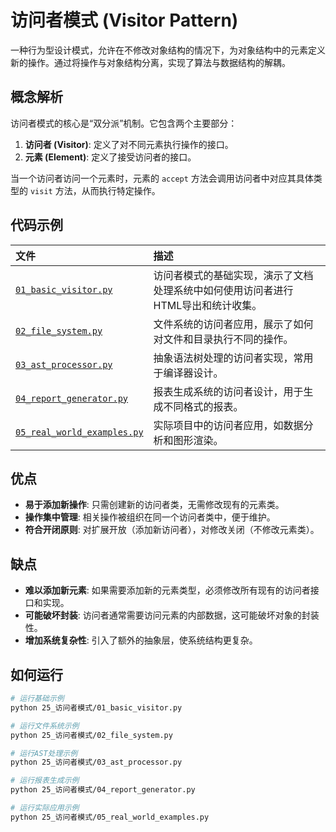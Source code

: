# 访问者模式 (Visitor Pattern)

一种行为型设计模式，允许在不修改对象结构的情况下，为对象结构中的元素定义新的操作。通过将操作与对象结构分离，实现了算法与数据结构的解耦。

## 概念解析

访问者模式的核心是“双分派”机制。它包含两个主要部分：
1.  **访问者 (Visitor)**: 定义了对不同元素执行操作的接口。
2.  **元素 (Element)**: 定义了接受访问者的接口。

当一个访问者访问一个元素时，元素的 `accept` 方法会调用访问者中对应其具体类型的 `visit` 方法，从而执行特定操作。

## 代码示例

| 文件 | 描述 |
| :--- | :--- |
| [`01_basic_visitor.py`](25_访问者模式/01_basic_visitor.py:1) | 访问者模式的基础实现，演示了文档处理系统中如何使用访问者进行HTML导出和统计收集。 |
| [`02_file_system.py`](25_访问者模式/02_file_system.py:1) | 文件系统的访问者应用，展示了如何对文件和目录执行不同的操作。 |
| [`03_ast_processor.py`](25_访问者模式/03_ast_processor.py:1) | 抽象语法树处理的访问者实现，常用于编译器设计。 |
| [`04_report_generator.py`](25_访问者模式/04_report_generator.py:1) | 报表生成系统的访问者设计，用于生成不同格式的报表。 |
| [`05_real_world_examples.py`](25_访问者模式/05_real_world_examples.py:1) | 实际项目中的访问者应用，如数据分析和图形渲染。 |

## 优点

- **易于添加新操作**: 只需创建新的访问者类，无需修改现有的元素类。
- **操作集中管理**: 相关操作被组织在同一个访问者类中，便于维护。
- **符合开闭原则**: 对扩展开放（添加新访问者），对修改关闭（不修改元素类）。

## 缺点

- **难以添加新元素**: 如果需要添加新的元素类型，必须修改所有现有的访问者接口和实现。
- **可能破坏封装**: 访问者通常需要访问元素的内部数据，这可能破坏对象的封装性。
- **增加系统复杂性**: 引入了额外的抽象层，使系统结构更复杂。

## 如何运行

```bash
# 运行基础示例
python 25_访问者模式/01_basic_visitor.py

# 运行文件系统示例
python 25_访问者模式/02_file_system.py

# 运行AST处理示例
python 25_访问者模式/03_ast_processor.py

# 运行报表生成示例
python 25_访问者模式/04_report_generator.py

# 运行实际应用示例
python 25_访问者模式/05_real_world_examples.py
```
